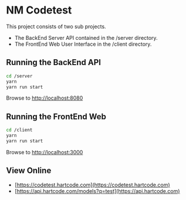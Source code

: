 # NM Codetest

This project consists of two sub projects.

* The BackEnd Server API contained in the /server directory.
* The FrontEnd Web User Interface in the /client directory.

## Running the BackEnd API

```bash
cd /server
yarn
yarn run start
```

Browse to <http://localhost:8080>

## Running the FrontEnd Web

```bash
cd /client
yarn
yarn run start
```

Browse to <http://localhost:3000>

## View Online

* [https://codetest.hartcode.com](https://codetest.hartcode.com)
* [https://api.hartcode.com/models?q=test](https://api.hartcode.com)
